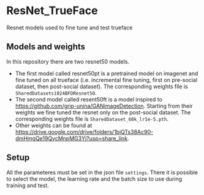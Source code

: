 # ResNet_TrueFace
Resnet models used to fine tune and test trueface
## Models and weights
In this repository there are two resnet50 models.

 - The first model called resnet50pt is a pretrained model on imagenet and fine tuned on all trueface (i.e. incremental fine tuning, first on pre-social dataset, then post-social dataset). The corresponding weights file is `SharedDatasets1024BFDResnet50`.
 - The second model called resent50ft is a model inspired to https://github.com/grip-unina/GANimageDetection. Starting from their weights we fine tuned the resnet only on the post-social dataset. The corresponding weights file is `SharedDataset_60k_lr1e-5.pth`.
 - Other weights can be found at https://drive.google.com/drive/folders/1bjQTs38Ac90-dmHmgQe19QycMnpMG3Yj?usp=share_link.
## Setup
All the parameteres must be set in the json file `settings`. There it is possible to select the model, the learning rate and the batch size to use during training and test.
